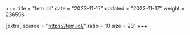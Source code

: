 +++
title = "fem.lol"
date = "2023-11-17"
updated = "2023-11-17"
weight = 236596

[extra]
source = "https://fem.lol/"
ratio = 10
size = 231
+++
